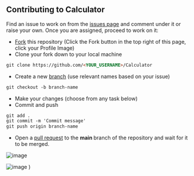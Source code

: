## Contributing to Calculator

Find an issue to work on from the [issues page](https://github.com/Kritika30032002/Calculator/issues) and comment under it or raise your own. Once you are assigned, proceed to work on it:

* [Fork](https://docs.github.com/en/pull-requests/collaborating-with-pull-requests/working-with-forks/about-forks) this repository (Click the Fork button in the top right of this page, click your Profile Image)
* Clone your fork down to your local machine

```markdown
git clone https://github.com/<YOUR_USERNAME>/Calculator
```

* Create a new [branch](https://docs.github.com/en/pull-requests/collaborating-with-pull-requests/proposing-changes-to-your-work-with-pull-requests/about-branches) (use relevant names based on your issue)

```markdown
git checkout -b branch-name
```

* Make your changes (choose from any task below)
* Commit and push

```markdown
git add .
git commit -m 'Commit message'
git push origin branch-name
```
* Open a [pull request](https://docs.github.com/en/pull-requests/collaborating-with-pull-requests/proposing-changes-to-your-work-with-pull-requests/about-pull-requests) to the <b> main </b> branch of the repository and wait for it to be merged.


![image](https://user-images.githubusercontent.com/83400697/207385823-04ef7028-6040-4640-b683-7af97e70c3bd.png)


![image](https://github.com/sauravcse/calculator/assets/91428090/c592d30d-4daa-451e-9a4a-fff7390cc8fb)
)
